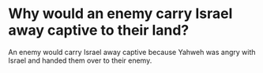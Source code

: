 # Why would an enemy carry Israel away captive to their land?

An enemy would carry Israel away captive because Yahweh was angry with Israel and handed them over to their enemy.
